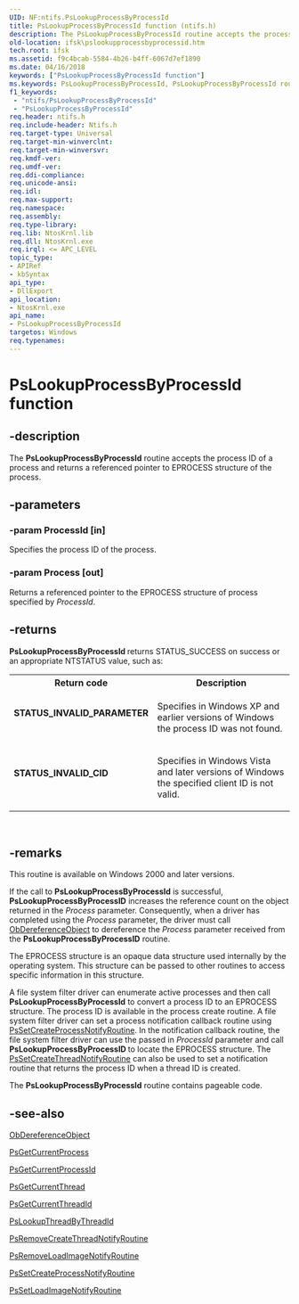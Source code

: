 ```yaml
---
UID: NF:ntifs.PsLookupProcessByProcessId
title: PsLookupProcessByProcessId function (ntifs.h)
description: The PsLookupProcessByProcessId routine accepts the process ID of a process and returns a referenced pointer to EPROCESS structure of the process.
old-location: ifsk\pslookupprocessbyprocessid.htm
tech.root: ifsk
ms.assetid: f9c4bcab-5584-4b26-b4ff-6067d7ef1890
ms.date: 04/16/2018
keywords: ["PsLookupProcessByProcessId function"]
ms.keywords: PsLookupProcessByProcessId, PsLookupProcessByProcessId routine [Installable File System Drivers], ifsk.pslookupprocessbyprocessid, ntifs/PsLookupProcessByProcessId, psref_809b3ca8-eb8a-4ee0-9d74-b33b10664834.xml
f1_keywords:
 - "ntifs/PsLookupProcessByProcessId"
 - "PsLookupProcessByProcessId"
req.header: ntifs.h
req.include-header: Ntifs.h
req.target-type: Universal
req.target-min-winverclnt: 
req.target-min-winversvr: 
req.kmdf-ver: 
req.umdf-ver: 
req.ddi-compliance: 
req.unicode-ansi: 
req.idl: 
req.max-support: 
req.namespace: 
req.assembly: 
req.type-library: 
req.lib: NtosKrnl.lib
req.dll: NtosKrnl.exe
req.irql: <= APC_LEVEL
topic_type:
- APIRef
- kbSyntax
api_type:
- DllExport
api_location:
- NtosKrnl.exe
api_name:
- PsLookupProcessByProcessId
targetos: Windows
req.typenames: 
---
```


# PsLookupProcessByProcessId function


## -description


The <b>PsLookupProcessByProcessId</b> routine accepts the process ID of a process and returns a referenced pointer to EPROCESS structure of the process.


## -parameters




### -param ProcessId [in]

Specifies the process ID of the process.


### -param Process [out]

Returns a referenced pointer to the EPROCESS structure of process specified by <i>ProcessId</i>.


## -returns



<b>PsLookupProcessByProcessId </b>returns STATUS_SUCCESS on success or an appropriate NTSTATUS value, such as: 

<table>
<tr>
<th>Return code</th>
<th>Description</th>
</tr>
<tr>
<td width="40%">
<dl>
<dt><b>STATUS_INVALID_PARAMETER</b></dt>
</dl>
</td>
<td width="60%">
  
Specifies in Windows XP and earlier versions of Windows the process ID was not found.

</td>
</tr>
<tr>
<td width="40%">
<dl>
<dt><b>STATUS_INVALID_CID</b></dt>
</dl>
</td>
<td width="60%">

Specifies in Windows Vista and later versions of Windows the specified client ID is not valid.
  
</td>
</tr>


</table>
 




## -remarks



This routine is available on Windows 2000 and later versions. 

If the call to <b>PsLookupProcessByProcessId</b> is successful, <b>PsLookupProcessByProcessID</b> increases the reference count on the object returned in the <i>Process</i> parameter. Consequently, when a driver has completed using the <i>Process</i> parameter, the driver must call <a href="https://docs.microsoft.com/windows-hardware/drivers/ddi/wdm/nf-wdm-obdereferenceobject">ObDereferenceObject</a> to dereference the <i>Process</i> parameter received from the <b>PsLookupProcessByProcessID</b> routine. 

The EPROCESS structure is an opaque data structure used internally by the operating system. This structure can be passed to other routines to access specific information in this structure.

A file system filter driver can enumerate active processes and then call <b>PsLookupProcessByProcessId</b> to convert a process ID to an EPROCESS structure. The process ID is available in the process create routine. A file system filter driver can set a process notification callback routine using <a href="https://docs.microsoft.com/windows-hardware/drivers/ddi/ntddk/nf-ntddk-pssetcreateprocessnotifyroutine">PsSetCreateProcessNotifyRoutine</a>. In the notification callback routine, the file system filter driver can use the passed in <i>ProcessId</i> parameter and call <b>PsLookupProcessByProcessID </b>to locate the EPROCESS structure. The <a href="https://docs.microsoft.com/windows-hardware/drivers/ddi/ntddk/nf-ntddk-pssetcreatethreadnotifyroutine">PsSetCreateThreadNotifyRoutine</a> can also be used to set a notification routine that returns the process ID when a thread ID is created.

The <b>PsLookupProcessByProcessId</b> routine contains pageable code. 




## -see-also




<a href="https://docs.microsoft.com/windows-hardware/drivers/ddi/wdm/nf-wdm-obdereferenceobject">ObDereferenceObject</a>



[PsGetCurrentProcess](https://docs.microsoft.com/windows-hardware/drivers/kernel/mm-bad-pointer#psgetcurrentprocess)



<a href="https://docs.microsoft.com/windows-hardware/drivers/ddi/ntddk/nf-ntddk-psgetcurrentprocessid">PsGetCurrentProcessId</a>



<a href="https://docs.microsoft.com/windows-hardware/drivers/ddi/ntddk/nf-ntddk-psgetcurrentthread">PsGetCurrentThread</a>



<a href="https://docs.microsoft.com/windows-hardware/drivers/ddi/ntddk/nf-ntddk-psgetcurrentthreadid">PsGetCurrentThreadId</a>



<a href="https://docs.microsoft.com/windows-hardware/drivers/ddi/ntifs/nf-ntifs-pslookupthreadbythreadid">PsLookupThreadByThreadId</a>



<a href="https://docs.microsoft.com/windows-hardware/drivers/ddi/ntddk/nf-ntddk-psremovecreatethreadnotifyroutine">PsRemoveCreateThreadNotifyRoutine</a>



<a href="https://docs.microsoft.com/windows-hardware/drivers/ddi/ntddk/nf-ntddk-psremoveloadimagenotifyroutine">PsRemoveLoadImageNotifyRoutine</a>



<a href="https://docs.microsoft.com/windows-hardware/drivers/ddi/ntddk/nf-ntddk-pssetcreateprocessnotifyroutine">PsSetCreateProcessNotifyRoutine</a>



<a href="https://docs.microsoft.com/windows-hardware/drivers/ddi/ntddk/nf-ntddk-pssetloadimagenotifyroutine">PsSetLoadImageNotifyRoutine</a>
 

 

